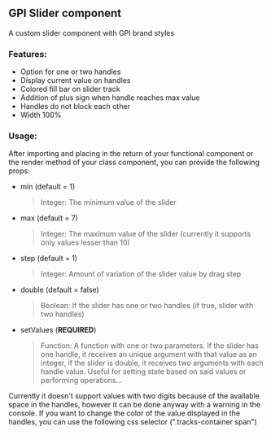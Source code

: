 ## GPI Slider component

A custom slider component with GPI brand styles

### Features:

- Option for one or two handles
- Display current value on handles
- Colored fill bar on slider track
- Addition of plus sign when handle reaches max value
- Handles do not block each other
- Width 100%

### Usage:

After importing and placing in the return of your functional component or the render method of your class component, you can provide the following props:

- min (default = 1)
  > Integer: The minimum value of the slider
- max (default = 7)
  > Integer: The maximum value of the slider (currently it supports only values lesser than 10)
- step (default = 1)
  > Integer: Amount of variation of the slider value by drag step
- double (default = false)
  > Boolean: If the slider has one or two handles (if true, slider with two handles)
- setValues (**REQUIRED**)
  > Function: A function with one or two parameters. If the slider has one handle, it receives an unique argument with that value as an integer, if the slider is double, it receives two arguments with each handle value. Useful for setting state based on said values or performing operations...

Currently it doesn't support values with two digits because of the available space in the handles, however it can be done anyway with a warning in the console. If you want to change the color of the value displayed in the handles, you can use the following css selector (".tracks-container span")
